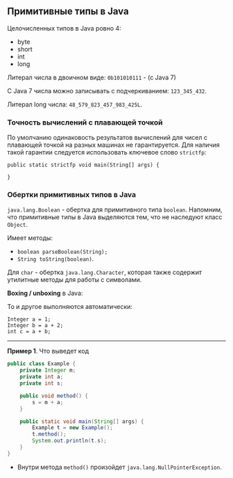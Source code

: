 ﻿## Примитивные типы в Java

Целочисленных типов в Java ровно 4:

* byte
* short
* int 
* long

Литерал числа в двоичном виде: `0b101010111` - (c Java 7)

C Java 7 числа можно записывать с подчеркиванием: `123_345_432`.

Литерал long числа: `48_579_823_457_983_425L`.

### Точность вычислений с плавающей точкой

По умолчанию одинаковость результатов вычислений для чисел с плавающей точкой на разных машинах не гарантируется. Для наличия такой гарантии следуется использовать ключевое слово `strictfp`:

```
public static strictfp void main(String[] args) {

}
```


### Обертки примитивных типов в Java

`java.lang.Boolean` - обертка для примитивного типа `boolean`. Напомним, что примитивные типы в Java выделяются тем, что не наследуют класс `Object`.

Имеет методы:

* `boolean parseBoolean(String);`
* `String toString(boolean)`.

Для `char` - обертка `java.lang.Character`, которая также содержит утилитные методы для работы с символами.


__Boxing / unboxing__ в Java:

То и другое выполняются автоматически:

```
Integer a = 1;
Integer b = a + 2;
int c = a + b;
```

---

__Пример 1__. Что выведет код

```java
public class Example {
    private Integer m;
    private int a;
    private int s;

    public void method() {
        s = m + a;
    }

    public static void main(String[] args) {
        Example t = new Example();
        t.method();
        System.out.println(t.s);
    }
}
```

* Внутри метода `method()` произойдет `java.lang.NullPointerException`.
